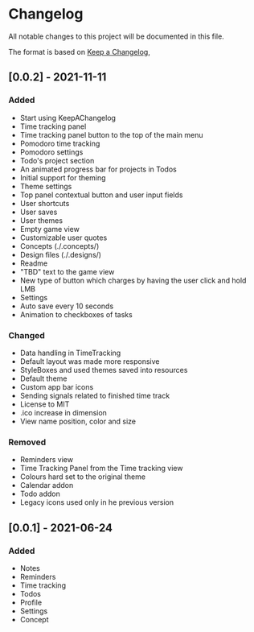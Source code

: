 # Changelog
All notable changes to this project will be documented in this file.

The format is based on [Keep a Changelog](https://keepachangelog.com/en/1.0.0/),

## [0.0.2] - 2021-11-11
### Added
- Start using KeepAChangelog
- Time tracking panel
- Time tracking panel button to the top of the main menu
- Pomodoro time tracking
- Pomodoro settings
- Todo's project section
- An animated progress bar for projects in Todos
- Initial support for theming
- Theme settings
- Top panel contextual button and user input fields
- User shortcuts
- User saves
- User themes
- Empty game view
- Customizable user quotes
- Concepts (./.concepts/)
- Design files (./.designs/)
- Readme
- "TBD" text to the game view
- New type of button which charges by having the user click and hold LMB
- Settings
- Auto save every 10 seconds
- Animation to checkboxes of tasks

### Changed
- Data handling in TimeTracking
- Default layout was made more responsive
- StyleBoxes and used themes saved into resources
- Default theme
- Custom app bar icons
- Sending signals related to finished time track
- License to MIT
- .ico increase in dimension
- View name position, color and size

### Removed
- Reminders view
- Time Tracking Panel from the Time tracking view
- Colours hard set to the original theme
- Calendar addon
- Todo addon
- Legacy icons used only in he previous version


## [0.0.1] - 2021-06-24
### Added
- Notes
- Reminders
- Time tracking
- Todos
- Profile
- Settings
- Concept